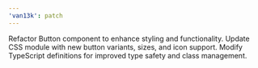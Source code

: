 ```yaml
---
'van13k': patch
---
```


Refactor Button component to enhance styling and functionality. Update CSS module with new button variants, sizes, and icon support. Modify TypeScript definitions for improved type safety and class management.
